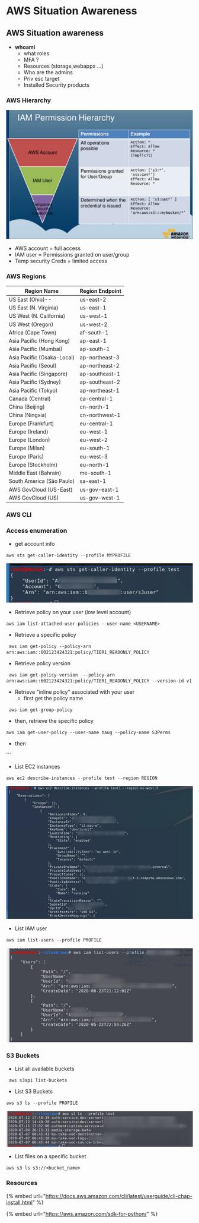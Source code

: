 # AWS Situation Awareness

## AWS Situation awareness

* **whoami**
  * what roles
  * MFA ?
  * Resources (storage,webapps ...)
  * Who are the admins
  * Priv esc target
  * Installed Security products

### AWS Hierarchy

![](../../../../.gitbook/assets/4722e695e08644b1b4b22ed84a7c3fe3.png)

* AWS account = full access
* IAM user = Permissions granted on user/group
* Temp security Creds = limited access

### AWS Regions

| Region Name                | Region     Endpoint |
| -------------------------- | ------------------- |
| US East (Ohio)--           | us-east-2           |
| US East (N. Virginia)      | us-east-1           |
| US West (N. California)    | us-west-1           |
| US West (Oregon)           | us-west-2           |
| Africa (Cape Town)         | af-south-1          |
| Asia Pacific (Hong Kong)   | ap-east-1           |
| Asia Pacific (Mumbai)      | ap-south-1          |
| Asia Pacific (Osaka-Local) | ap-northeast-3      |
| Asia Pacific (Seoul)       | ap-northeast-2      |
| Asia Pacific (Singapore)   | ap-southeast-1      |
| Asia Pacific (Sydney)      | ap-southeast-2      |
| Asia Pacific (Tokyo)       | ap-northeast-1      |
| Canada (Central)           | ca-central-1        |
| China (Beijing)            | cn-north-1          |
| China (Ningxia)            | cn-northwest-1      |
| Europe (Frankfurt)         | eu-central-1        |
| Europe (Ireland)           | eu-west-1           |
| Europe (London)            | eu-west-2           |
| Europe (Milan)             | eu-south-1          |
| Europe (Paris)             | eu-west-3           |
| Europe (Stockholm)         | eu-north-1          |
| Middle East (Bahrain)      | me-south-1          |
| South America (São Paulo)  | sa-east-1           |
| AWS GovCloud (US-East)     | us-gov-east-1       |
| AWS GovCloud (US)          | us-gov-west-1       |

### AWS CLI

### Access enumeration

* get account info

```csharp
aws sts get-caller-identity --profile MYPROFILE
```

![](../../../../.gitbook/assets/8ae56dfc2b764bf4b4ff61b6d71b8983.png)

* Retrieve policy on your user (low level account)

```
aws iam list-attached-user-policies --user-name <USERNAME>
```

* Retrieve a specific policy

```
 aws iam get-policy --policy-arn arn:aws:iam::602123424321:policy/TIER1_READONLY_POLICY
```

* Retrieve policy version

```
 aws iam get-policy-version  --policy-arn arn:aws:iam::602123424321:policy/TIER1_READONLY_POLICY --version-id v1
```

* Retrieve "inline policy" associated with your user
  * first get the policy name

```
 aws iam get-group-policy
```

* then, retrieve the specific policy&#x20;

```
aws iam get-user-policy --user-name haug --policy-name S3Perms
```

* then

\`\`\`

* List EC2 instances

```csharp
aws ec2 describe-instances --profile test --region REGION
```

![](../../../../.gitbook/assets/0ab7ca6e1a374ad6869593a4da0dab19.png)

* List IAM user

```csharp
aws iam list-users --profile PROFILE
```

![](../../../../.gitbook/assets/a9950e97134a48acac0b0a305c7501e6.png)

### S3 Buckets

* List all available buckets

```
 aws s3api list-buckets
```

* List S3 Buckets

```csharp
aws s3 ls --profile PROFILE
```

![](../../../../.gitbook/assets/b1b8276729474a0188c9bd9bda37574e.png)

* List files on a specific bucket

```
aws s3 ls s3://<bucket_name>
```

### Resources

{% embed url="https://docs.aws.amazon.com/cli/latest/userguide/cli-chap-install.html" %}

{% embed url="https://aws.amazon.com/sdk-for-python/" %}
